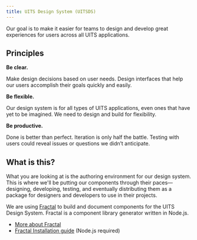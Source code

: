 ```yaml
---
title: UITS Design System (UITSDS)
---
```

Our goal is to make it easier for teams to design and develop great experiences for users across all UITS applications.

## Principles

**Be clear.**

Make design decisions based on user needs. Design interfaces that help our users accomplish their goals quickly and easily.

**Be flexible.**

Our design system is for all types of UITS applications, even ones that have yet to be imagined. We need to design and build for flexibility.

**Be productive.**

Done is better than perfect. Iteration is only half the battle. Testing with users could reveal issues or questions we didn’t anticipate.

## What is this?

What you are looking at is the authoring environment for our design system. This is where we'll be putting our components through their paces—designing, developing, testing, and eventually distributing them as a package for designers and developers to use in their projects.

We are using [Fractal](http://fractal.build/) to build and document components for the UITS Design System. Fractal is a component library generator written in Node.js.

- [More about Fractal](http://fractal.build/guide)
- [Fractal Installation guide](http://fractal.build/guide/installation) (Node.js required)
